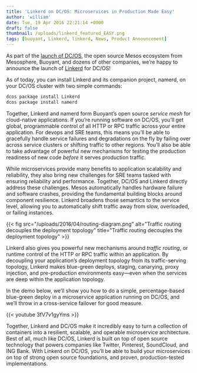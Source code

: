 ```yaml
---
title: 'Linkerd on DC/OS: Microservices in Production Made Easy'
author: 'william'
date: Tue, 19 Apr 2016 22:21:14 +0000
draft: false
thumbnail: /uploads/linkerd_featured_EASY.png
tags: [buoyant, Linkerd, linkerd, News, Product Announcement]
---
```


As part of the [launch of DC/OS](http://dcos.io/), the open source Mesos
ecosystem from Mesosphere, Buoyant, and dozens of other companies, we’re happy
to announce the launch of [Linkerd](https://linkerd.io/) for DC/OS!

As of today, you can install Linkerd and its companion project, namerd, on your
DC/OS cluster with two simple commands:

```bash
dcos package install Linkerd
dcos package install namerd
```

Together, Linkerd and namerd form Buoyant’s open source *service mesh* for
cloud-native applications. If you’re running software on DC/OS, you’ll get
global, programmable control of all HTTP or RPC traffic across your entire
application. For devops and SRE teams, this means you’ll be able to gracefully
handle service failures and degradations on the fly by failing over across
service clusters or shifting traffic to other regions. You’ll also be able to
take advantage of powerful new mechanisms for testing the production readiness
of new code *before* it serves production traffic.

While microservices provide many benefits to application scalability and
reliability, they also bring new challenges for SRE teams tasked with ensuring
reliability and performance. Together, DC/OS and Linkerd directly address these
challenges. Mesos automatically handles hardware failure and software crashes,
providing the fundamental building blocks around component resilience. Linkerd
broadens those semantics to the service level, allowing you to automatically
shift traffic away from slow, overloaded, or failing instances.

{{< fig
  src="/uploads/2016/04/routing-diagram.png"
  alt="Traffic routing decouples the deployment topology"
  title="Traffic routing decouples the deployment topology" >}}

Linkerd also gives you powerful new mechanisms around _traffic routing_, or
runtime control of the HTTP or RPC traffic within an application. By decoupling
your application’s deployment topology from its traffic-serving topology,
Linkerd makes blue-green deploys, staging, canarying, proxy injection, and
pre-production environments easy—even when the services are deep within the
application topology.

In the demo below, we’ll show you how to do a simple, percentage-based
blue-green deploy in a microservice application running on DC/OS, and we’ll
throw in a cross-service failover for good measure.

{{< youtube 3fV7v1gyYms >}}

Together, Linkerd and DC/OS make it incredibly easy to turn a collection of
containers into a resilient, scalable, and operable microservice architecture.
Best of all, much like DC/OS, Linkerd is built on top of open source technology
that powers companies like Twitter, Pinterest, SoundCloud, and ING Bank. With
Linkerd on DC/OS, you’ll be able to build your microservices on top of strong
open source foundations, and proven, production-tested implementations.
